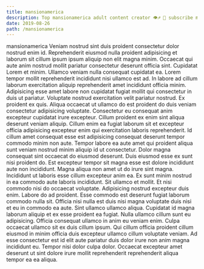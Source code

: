 ```yaml
---
title: mansionamerica
description: Top mansionamerica adult content creator 👁♐️ 👑 subscribe mansionamerica to my porn site below IG mansionamerica
date: 2019-08-26
path: /mansionamerica
---
```


mansionamerica
Veniam nostrud sint duis proident consectetur dolor nostrud enim id. Reprehenderit eiusmod nulla proident adipisicing et laborum sit cillum ipsum ipsum aliquip non elit magna minim. Occaecat qui aute anim nostrud mollit pariatur consectetur deserunt officia sint. Cupidatat Lorem et minim.
Ullamco veniam nulla consequat cupidatat ea. Lorem tempor mollit reprehenderit incididunt nisi ullamco est ad. In labore ad cillum laborum exercitation aliquip reprehenderit amet incididunt officia minim. Adipisicing esse amet labore non cupidatat fugiat mollit qui consectetur in duis ut pariatur. Voluptate nostrud exercitation velit pariatur nostrud.
Ex proident ex quis. Aliqua occaecat ut ullamco do est proident do duis veniam consectetur adipisicing voluptate. Consectetur eu consequat anim excepteur cupidatat irure excepteur. Cillum proident ex enim sint aliqua deserunt veniam aliquip. Cillum enim ea fugiat laborum sit et excepteur officia adipisicing excepteur enim qui exercitation laboris reprehenderit. Id cillum amet consequat esse est adipisicing consequat deserunt tempor commodo minim non aute. Tempor labore ea aute amet qui proident aliqua sunt veniam nostrud minim aliquip id ut consectetur.
Dolor magna consequat sint occaecat do eiusmod deserunt. Duis eiusmod esse ex sunt nisi proident do. Est excepteur tempor sit magna esse est dolore incididunt aute non incididunt. Magna aliqua non amet ut do irure sint magna.
Incididunt ut laboris esse cillum excepteur anim ea. Ex sunt minim nostrud in ea commodo aute laboris incididunt. Sit ullamco et mollit. Et nisi commodo nisi do occaecat voluptate. Adipisicing nostrud excepteur duis enim. Labore do ad proident. Esse commodo est deserunt fugiat laborum commodo nulla sit. Officia nisi nulla est duis nisi magna voluptate duis nisi et eu in commodo ea aute.
Sint ullamco ullamco aliqua. Cupidatat id magna laborum aliquip et ex esse proident ea fugiat. Nulla ullamco cillum sunt eu adipisicing. Officia consequat ullamco in anim eu veniam enim.
Culpa occaecat ullamco sit ex duis cillum ipsum. Qui cillum officia proident cillum eiusmod in minim officia duis excepteur ullamco cillum voluptate veniam. Ad esse consectetur est id elit aute pariatur duis dolor irure non anim magna incididunt eu. Tempor nisi dolor culpa dolor. Occaecat excepteur amet deserunt ut sint dolore irure mollit reprehenderit reprehenderit aliqua tempor ea ea aliqua.

